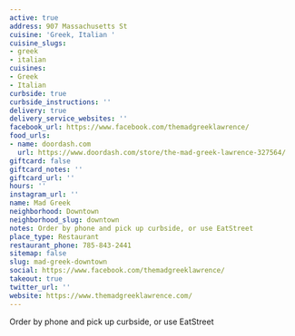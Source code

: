 ```yaml
---
active: true
address: 907 Massachusetts St
cuisine: 'Greek, Italian '
cuisine_slugs:
- greek
- italian
cuisines:
- Greek
- Italian
curbside: true
curbside_instructions: ''
delivery: true
delivery_service_websites: ''
facebook_url: https://www.facebook.com/themadgreeklawrence/
food_urls:
- name: doordash.com
  url: https://www.doordash.com/store/the-mad-greek-lawrence-327564/
giftcard: false
giftcard_notes: ''
giftcard_url: ''
hours: ''
instagram_url: ''
name: Mad Greek
neighborhood: Downtown
neighborhood_slug: downtown
notes: Order by phone and pick up curbside, or use EatStreet
place_type: Restaurant
restaurant_phone: 785-843-2441
sitemap: false
slug: mad-greek-downtown
social: https://www.facebook.com/themadgreeklawrence/
takeout: true
twitter_url: ''
website: https://www.themadgreeklawrence.com/
---
```


Order by phone and pick up curbside, or use EatStreet